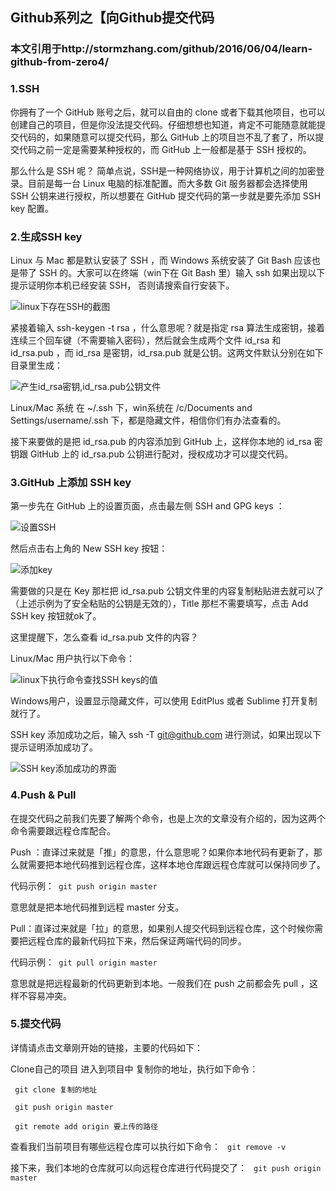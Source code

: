 ## Github系列之【向Github提交代码

### 本文引用于http://stormzhang.com/github/2016/06/04/learn-github-from-zero4/

### 1.SSH
 你拥有了一个 GitHub 账号之后，就可以自由的 clone 或者下载其他项目，也可以创建自己的项目，但是你没法提交代码。仔细想想也知道，肯定不可能随意就能提交代码的，如果随意可以提交代码，那么 GitHub 上的项目岂不乱了套了，所以提交代码之前一定是需要某种授权的，而 GitHub 上一般都是基于 SSH 授权的。

那么什么是 SSH 呢？ 简单点说，SSH是一种网络协议，用于计算机之间的加密登录。目前是每一台 Linux 电脑的标准配置。而大多数 Git 服务器都会选择使用 SSH 公钥来进行授权，所以想要在 GitHub 提交代码的第一步就是要先添加 SSH key 配置。

### 2.生成SSH key
 
Linux 与 Mac 都是默认安装了 SSH ，而 Windows 系统安装了 Git Bash 应该也是带了 SSH 的。大家可以在终端（win下在 Git Bash 里）输入 ssh 如果出现以下提示证明你本机已经安装 SSH， 否则请搜索自行安装下。

 ![linux下存在SSH的截图](http://img.blog.csdn.net/20161029161513353)
 
 紧接着输入 ssh-keygen -t rsa ，什么意思呢？就是指定 rsa 算法生成密钥，接着连续三个回车键（不需要输入密码），然后就会生成两个文件 id_rsa 和 id_rsa.pub ，而 id_rsa 是密钥，id_rsa.pub 就是公钥。这两文件默认分别在如下目录里生成：
 
 ![产生id_rsa密钥,id_rsa.pub公钥文件](http://img.blog.csdn.net/20161029161816643)

Linux/Mac 系统 在 ~/.ssh 下，win系统在 /c/Documents and Settings/username/.ssh 下，都是隐藏文件，相信你们有办法查看的。

接下来要做的是把 id_rsa.pub 的内容添加到 GitHub 上，这样你本地的 id_rsa 密钥跟 GitHub 上的 id_rsa.pub 公钥进行配对，授权成功才可以提交代码。

### 3.GitHub 上添加 SSH key
 第一步先在 GitHub 上的设置页面，点击最左侧 SSH and GPG keys ：
 
 ![设置SSH](http://img.blog.csdn.net/20161029162256613)
 
 然后点击右上角的 New SSH key 按钮：
 
  ![添加key](http://img.blog.csdn.net/20161029162442505)
 
 需要做的只是在 Key 那栏把 id_rsa.pub 公钥文件里的内容复制粘贴进去就可以了（上述示例为了安全粘贴的公钥是无效的），Title 那栏不需要填写，点击 Add SSH key 按钮就ok了。

这里提醒下，怎么查看 id_rsa.pub 文件的内容？

Linux/Mac 用户执行以下命令：

 ![linux下执行命令查找SSH keys的值](http://img.blog.csdn.net/20161029162731115)

 Windows用户，设置显示隐藏文件，可以使用 EditPlus 或者 Sublime 打开复制就行了。

SSH key 添加成功之后，输入 ssh -T git@github.com 进行测试，如果出现以下提示证明添加成功了。

 ![SSH key添加成功的界面](http://img.blog.csdn.net/20161029162949772)

### 4.Push & Pull

 在提交代码之前我们先要了解两个命令，也是上次的文章没有介绍的，因为这两个命令需要跟远程仓库配合。

Push ：直译过来就是「推」的意思，什么意思呢？如果你本地代码有更新了，那么就需要把本地代码推到远程仓库，这样本地仓库跟远程仓库就可以保持同步了。

代码示例：``` git push origin master```

意思就是把本地代码推到远程 master 分支。

Pull：直译过来就是「拉」的意思，如果别人提交代码到远程仓库，这个时候你需要把远程仓库的最新代码拉下来，然后保证两端代码的同步。

代码示例：``` git pull origin master```

意思就是把远程最新的代码更新到本地。一般我们在 push 之前都会先 pull ，这样不容易冲突。

### 5.提交代码

 详情请点击文章刚开始的链接，主要的代码如下：

 Clone自己的项目 进入到项目中 复制你的地址，执行如下命令：
     
  ```  git clone 复制的地址  ```


  ```  git push origin master  ```


  ```  git remote add origin 要上传的路径  ```

 查看我们当前项目有哪些远程仓库可以执行如下命令：
  ```  git remove -v  ```

 接下来，我们本地的仓库就可以向远程仓库进行代码提交了：
	  ```  git push origin master  ```

 

